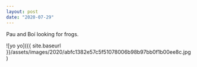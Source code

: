 ```yaml
---
layout: post
date: "2020-07-29"
---
```


Pau and Boí looking for frogs.

![yo yo]({{ site.baseurl }}/assets/images/2020/abfc1382e57c5f51078006b98b97bb0f1b00ee8c.jpg)
